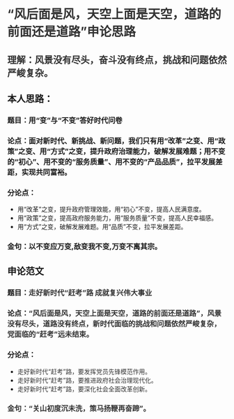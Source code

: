 # <font style="color:rgb(51, 51, 51);">“风后面是风，天空上面是天空，道路的前面还是道路”申论思路</font>
## <font style="color:rgb(51, 51, 51);">理解：风景没有尽头，奋斗没有终点，挑战和问题依然严峻复杂。</font>
## 本人思路：
### 题目：用“变”与“不变”答好时代问卷
### 论点：面对新时代、新挑战、新问题，我们只有用“改革”之变、用“政策”之变、用“方式”之变，提升政府治理能力，破解发展难题；用不变的“初心”、用不变的“服务质量”、用不变的“产品品质”，拉平发展差距，实现共同富裕。
### 分论点：
+ 用“改革”之变，提升政府管理效能，用“初心”不变，提高人民满意度。
+ 用“政策”之变，提高政府服务能力，用“服务质量”不变，提高人民幸福感。
+ 用“方式”之变，破解发展难题。用“品质”不变，拉平发展差距。

### 金句：以不变应万变,敌变我不变,万变不离其宗。


## 申论范文
### 题目：<font style="color:rgb(51, 51, 51);">走好新时代“赶考”路 成就复兴伟大事业</font>
### 论点：<font style="color:rgb(51, 51, 51);">“风后面是风，天空上面是天空，道路的前面还是道路”，风景没有尽头，道路没有终点，新时代面临的挑战和问题依然严峻复杂，党面临的“赶考”远未结束。</font>
### 分论点：
+ <font style="color:rgb(51, 51, 51);">走好新时代“赶考”路，要发挥党员先锋模范作用。</font>
+ <font style="color:rgb(51, 51, 51);">走好新时代“赶考”路，要推进政府社会治理现代化。</font>
+ <font style="color:rgb(51, 51, 51);">走好新时代“赶考”路，要深化社会全面改革创新。</font>

### <font style="color:rgb(51, 51, 51);">金句：“关山初度沉未洗，策马扬鞭再奋蹄”。</font>
